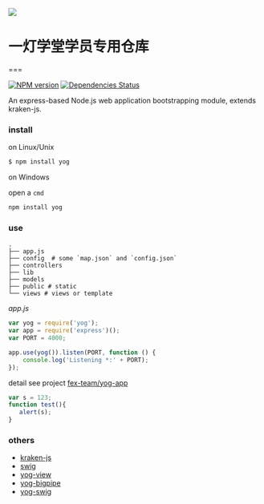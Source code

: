 ![](http://study.yidengxuetang.com/assets/images/logo.554e0.png)

# 一灯学堂学员专用仓库

===

[![NPM version](https://badge.fury.io/js/yog.png)](http://badge.fury.io/js/yog) [![Dependencies Status](https://david-dm.org/fex-team/yog.png)](https://david-dm.org/fex-team/yog)

An express-based Node.js web application bootstrapping module, extends kraken-js.

### install

on Linux/Unix

```bash
$ npm install yog
```

on Windows

open a `cmd`

```bash
npm install yog
```

### use

    .
    ├── app.js
    ├── config  # some `map.json` and `config.json`
    ├── controllers
    ├── lib
    ├── models
    ├── public # static
    └── views # views or template

_app.js_

```js
var yog = require('yog');
var app = require('express')();
var PORT = 4000;

app.use(yog()).listen(PORT, function () {
    console.log('Listening *:' + PORT);
});
```

detail see project [fex-team/yog-app](https://github.com/fex-team/yog-app)

```js
var s = 123;
function test(){
   alert(s);
}
```

### others

* [kraken-js](https://github.com/krakenjs/kraken-js)
* [swig](https://github.com/paularmstrong/swig/)
* [yog-view](https://github.com/fex-team/yog-view)
* [yog-bigpipe](https://github.com/fex-team/yog-bigpipe)
* [yog-swig](https://github.com/fex-team/yog-swig)



